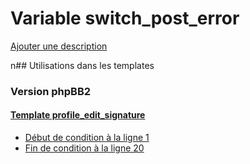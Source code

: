 # Variable switch_post_error
[Ajouter une description](https://fa-tvars.appspot.com/switch_post_error)

n## Utilisations dans les templates

### Version phpBB2

#### [Template profile_edit_signature](subsilver/profile_edit_signature.md)
* [Début de condition à la ligne 1](../subsilver/profile_edit_signature.tpl#L1)
* [Fin de condition à la ligne 20](../subsilver/profile_edit_signature.tpl#L20)